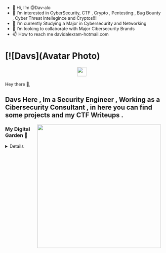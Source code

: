 - 👋 Hi, I’m @Dav-alo
- 👀 I’m interested in CyberSecurity, CTF , Crypto , Pentesting , Bug Bounty , Cyber Threat Intellegince and Cryptos!!!
- 🌱 I’m currently Studying a Major in Cybersecurity and Networking
- 💞️ I’m looking to collaborate with Major Cibersecurity Brands 
- 📫 How to reach me davidalexram-hotmail.com

<!---
Dav-alo/Dav-alo is a ✨ special ✨ repository because its `README.md` (this file) appears on your GitHub profile.
You can click the Preview link to take a look at your changes.
--->

# [![Davs](Avatar Photo)
<p align='center'>
<a href="#"><img height="30" src="[https://raw.githubusercontent.com/WaylonWalker/WaylonWalker/main/icon/dev.png](https://github.com/account)"></a>&nbsp;&nbsp;
</p>

Hey there 👋,

Davs Here , Im a Security Engineer , Working as a Cibersecurity Consultant , in here you can find some projects and my CTF Writeups . 
 ---

<p>
  <a href="https://davs"><img width="400" align='right' src="h****"></a>
</p>

### My Digital Garden 🌱

<details>

